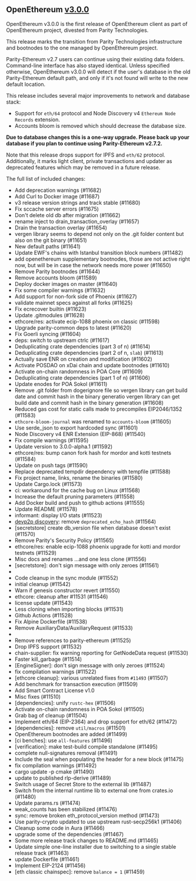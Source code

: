 ## OpenEthereum [v3.0.0](https://github.com/openethereum/openethereum/releases/tag/v3.0.0)

OpenEthereum v3.0.0 is the first release of OpenEthereum client as part of OpenEthereum project, divested from Parity Technologies.

This release marks the transition from Parity Technologies infrastructure and bootnodes to the one managed by OpenEthereum project.

Parity-Ethereum v2.7 users can continue using their existing data folders. Command-line interface has also stayed identical.
Unless specified otherwise, OpenEthereum v3.0.0 will detect if the user's database in the old Parity-Ethereum default path,
and only if it's not found will write to the new default location.

This release includes several major improvements to network and database stack:
- Support for `eth/64` protocol and Node Discovery v4 `Ethereum Node Records` extension.
- Accounts bloom is removed which should decrease the database size.

**Due to database changes this is a one-way upgrade. Please back up your database if you plan to continue using Parity-Ethereum v2.7.2.**

Note that this release drops support for IPFS and `eth/62` protocol. Additionally, it marks light client, private transactions and updater as deprecated features which may be removed in a future release.

The full list of included changes:
- Add deprecation warnings (#11682)
- Add Curl to Docker image (#11687)
- v3 release version strings and track stable (#11680)
- Fix sccache server errors (#11675)
- Don't delete old db after migration (#11662)
- rename inject to drain_transaction_overlay (#11657)
- Drain the transaction overlay (#11654)
- vergen library seems to depend not only on the .git folder content but also on the git binary (#11651)
- New default paths (#11641)
- Update EWF's chains with Istanbul transition block numbers (#11482)
- add openethereum supplementary bootnodes, those are not active right now, but will be in case the network needs more power (#11650)
- Remove Parity bootnodes (#11644)
- Remove accounts bloom (#11589)
- Deploy docker images on master (#11640)
- Fix some compiler warnings (#11632)
- Add support for non-fork side of Phoenix (#11627)
- validate mainnet specs against all forks (#11625)
- Fix ecrecover builtin (#11623)
- Update .gitmodules (#11628)
- ethcore/res: activate ecip-1088 phoenix on classic (#11598)
- Upgrade parity-common deps to latest (#11620)
- Fix Goerli syncing (#11604)
- deps: switch to upstream ctrlc (#11617)
- Deduplicating crate dependencies (part 3 of n) (#11614)
- Deduplicating crate dependencies (part 2 of n, `slab`) (#11613)
- Actually save ENR on creation and modification (#11602)
- Activate POSDAO on xDai chain and update bootnodes (#11610)
- Activate on-chain randomness in POA Core (#11609)
- Deduplicating crate dependencies (part 1 of n) (#11606)
- Update enodes for POA Sokol (#11611)
- Remove .git folder from dogerignore file so vergen library can get build date and commit hash in the binary generatio vergen library can get build date and commit hash in the binary generation (#11608)
- Reduced gas cost for static calls made to precompiles EIP2046/1352 (#11583)
- `ethcore-bloom-journal` was renamed to `accounts-bloom` (#11605)
- Use serde_json to export hardcoded sync (#11601)
- Node Discovery v4 ENR Extension (EIP-868) (#11540)
- Fix compile warnings (#11595)
- Update version to 3.0.0-alpha.1 (#11592)
- ethcore/res: bump canon fork hash for mordor and kotti testnets (#11584)
- Update on push tags (#11590)
- Replace deprecated tempdir dependency with tempfile (#11588)
- Fix project name, links, rename the binaries (#11580)
- Update Cargo.lock (#11573)
- ci: workaround for the cache bug on Linux (#11568)
- Increase the default pruning parameters (#11558)
- Add Docker build and push to github actions (#11555)
- Update README (#11578)
- informant: display I/O stats (#11523)
- [devp2p discovery]: remove `deprecated_echo_hash` (#11564)
- [secretstore] create db_version file when database doesn't exist (#11570)
- Remove Parity's Security Policy (#11565)
- ethcore/res: enable ecip-1088 phoenix upgrade for kotti and mordor testnets (#11529)
- Misc docs and renames …and one less clone (#11556)
- [secretstore]: don't sign message with only zeroes (#11561)
- [devp2p discovery]: cleanup (#11547)
- Code cleanup in the sync module (#11552)
- initial cleanup (#11542)
- Warn if genesis constructor revert (#11550)
- ethcore: cleanup after #11531 (#11546)
- license update (#11543)
- Less cloning when importing blocks (#11531)
- Github Actions (#11528)
- Fix Alpine Dockerfile (#11538)
- Remove AuxiliaryData/AuxiliaryRequest (#11533)
- [journaldb]: cleanup (#11534)
- Remove references to parity-ethereum (#11525)
- Drop IPFS support (#11532)
- chain-supplier: fix warning reporting for GetNodeData request (#11530)
- Faster kill_garbage (#11514)
- [EngineSigner]: don't sign message with only zeroes (#11524)
- fix compilation warnings (#11522)
- [ethcore cleanup]: various unrelated fixes from `#11493` (#11507)
- Add benchmark for transaction execution (#11509)
- Add Smart Contract License v1.0
- Misc fixes (#11510)
- [dependencies]: unify `rustc-hex` (#11506)
- Activate on-chain randomness in POA Sokol (#11505)
- Grab bag of cleanup (#11504)
- Implement eth/64 (EIP-2364) and drop support for eth/62 (#11472)
- [dependencies]: remove `util/macros` (#11501)
- OpenEthereum bootnodes are added (#11499)
- [ci benches]: use `all-features` (#11496)
- [verification]: make test-build compile standalone (#11495)
- complete null-signatures removal (#11491)
- Include the seal when populating the header for a new block (#11475)
- fix compilation warnings (#11492)
- cargo update -p cmake (#11490)
- update to published rlp-derive (#11489)
- Switch usage of Secret Store to the external lib (#11487)
- Switch from the internal runtime lib to external one from crates.io (#11480)
- Update params.rs (#11474)
- weak_counts has been stabilized (#11476)
- sync: remove broken eth_protocol_version method (#11473)
- Use parity-crypto updated to use upstream rust-secp256k1 (#11406)
- Cleanup some code in Aura (#11466)
- upgrade some of the dependencies (#11467)
- Some more release track changes to README.md (#11465)
- Update simple one-line installer due to switching to a single stable release track (#11463)
- update Dockerfile (#11461)
- Implement EIP-2124 (#11456)
- [eth classic chainspec]: remove `balance = 1` (#11459)
